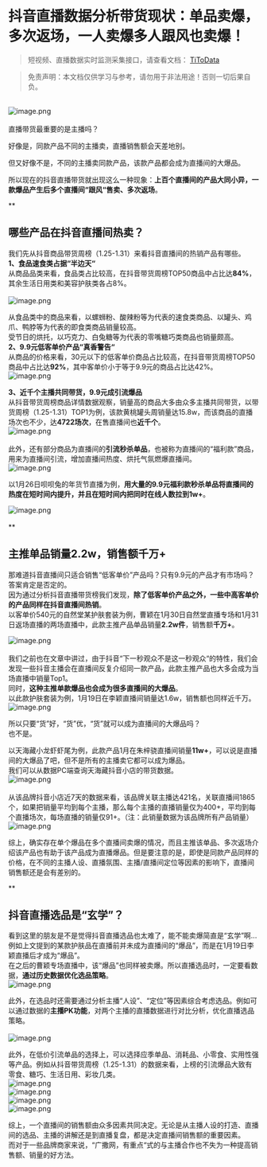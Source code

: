# 抖音直播数据分析带货现状：单品卖爆，多次返场，一人卖爆多人跟风也卖爆！

> 短视频、直播数据实时监测采集接口，请查看文档： [TiToData](https://www.titodata.com?from=douyinarticle)

> 免责声明：本文档仅供学习与参考，请勿用于非法用途！否则一切后果自负。


<br />![image.png](https://cdn.nlark.com/yuque/0/2021/png/97322/1613952523054-643b015c-051d-4bc3-8af1-ca89389f93e8.png#align=left&display=inline&height=304&margin=%5Bobject%20Object%5D&name=image.png&originHeight=608&originWidth=1080&size=1063406&status=done&style=none&width=540)<br />
<br />直播带货最重要的是主播吗？

好像是，同款产品不同的主播卖，直播销售额会天差地别。

但又好像不是，不同的主播卖同款产品，该款产品都会成为直播间的大爆品。

所以现在的抖音直播带货就出现这么一种现象：**上百个直播间的产品大同小异，一款爆品产生后多个直播间“跟风“售卖、多次返场**。

**
<a name="sJQIn"></a>
## 哪些产品在抖音直播间热卖？
我们先从抖音商品带货周榜（1.25-1.31）来看抖音直播间的热销产品有哪些。<br />**1、食品速食类占据“半边天“**<br />从商品品类来看，食品类占比较高，在抖音带货周榜TOP50商品中占比达**84%**，其余生活日用类和美容护肤类各占8%。<br />
<br />![image.png](https://cdn.nlark.com/yuque/0/2021/png/97322/1613952640595-9f020bee-63fe-4067-9d3b-2209d9652693.png#align=left&display=inline&height=264&margin=%5Bobject%20Object%5D&name=image.png&originHeight=527&originWidth=1080&size=265423&status=done&style=none&width=540)

从食品类中的商品来看，以螺蛳粉、酸辣粉等为代表的速食类商品、以罐头、鸡爪、鸭脖等为代表的即食类商品销量较高。<br />受节日的烘托，以巧克力、白兔糖等为代表的零嘴糖巧类商品也销量颇高。<br />**2、9.9元低客单价产品“真香警告“**<br />从商品的价格来看，30元以下的低客单价商品占比较高，在抖音带货周榜TOP50商品中占比达**92%**，其中客单价小于等于9.9元的商品占比达42%。<br />![image.png](https://cdn.nlark.com/yuque/0/2021/png/97322/1613952647311-d5ec2f69-940c-44e2-9c8b-4cd26644845d.png#align=left&display=inline&height=264&margin=%5Bobject%20Object%5D&name=image.png&originHeight=527&originWidth=1080&size=293828&status=done&style=none&width=540)

**3、近千个主播共同带货，9.9元成引流爆品**<br />从抖音带货周榜商品详情数据观察，销量高的商品大多由众多主播共同带货，以带货周榜（1.25-1.31）TOP1为例，该款黄桃罐头周销量达15.8w，而该商品的直播场次也不少，达**4722场次**，在售直播间也**近千个**。<br />![image.png](https://cdn.nlark.com/yuque/0/2021/png/97322/1613952654209-57782d3d-602f-4e4c-b7e5-f47cad56b79d.png#align=left&display=inline&height=266&margin=%5Bobject%20Object%5D&name=image.png&originHeight=532&originWidth=1080&size=284106&status=done&style=none&width=540)<br />
<br />此外，还有部分商品为直播间的**引流秒杀单品**，也被称为直播间的“福利款”商品，用来为直播间引流，增加直播间热度、烘托气氛燃爆直播间。<br />![image.png](https://cdn.nlark.com/yuque/0/2021/png/97322/1613952660692-e4fc4abb-d966-4c69-94e6-9924bed7fd04.png#align=left&display=inline&height=263&margin=%5Bobject%20Object%5D&name=image.png&originHeight=526&originWidth=1080&size=270392&status=done&style=none&width=540)

以1月26日呗呗兔的年货节直播为例，**用大量的9.9元福利款秒杀单品将直播间的热度在短时间内提升，并且在短时间内把同时在线人数拉到1w+**。

![image.png](https://cdn.nlark.com/yuque/0/2021/png/97322/1613952667588-9299f10c-26cb-4a89-8596-960fac929e1b.png#align=left&display=inline&height=260&margin=%5Bobject%20Object%5D&name=image.png&originHeight=520&originWidth=1080&size=307350&status=done&style=none&width=540)<br />
<br />**
<a name="bkUh6"></a>
## 主推单品销量2.2w，销售额千万+
那难道抖音直播间只适合销售“低客单价”产品吗？只有9.9元的产品才有市场吗？<br />答案肯定是否定的。<br />因为通过分析抖音直播带货榜我们发现，**除了低客单价产品之外，一些中高客单价的产品同样在抖音直播间热销**。<br />以客单价540元的自然堂某护肤套装为例，曹颖在1月30日自然堂直播专场和1月31日返场直播的两场直播中，此款主推产品单品销量**2.2w件**，销售额**千万+**。

![image.png](https://cdn.nlark.com/yuque/0/2021/png/97322/1613952676490-b2abc12a-8832-4eae-a021-5e4d005c3efc.png#align=left&display=inline&height=263&margin=%5Bobject%20Object%5D&name=image.png&originHeight=526&originWidth=1080&size=258505&status=done&style=none&width=540)<br />
<br />我们之前也在文章中讲过，由于抖音“下一秒观众不是这一秒观众“的特性，我们会发现一些抖音主播会在直播间反复介绍同一款产品，此款主推产品也大多会成为当场直播中销量Top1。<br />同时，**这种主推单款爆品也会成为很多直播间的大爆品**。<br />以此款护肤套装为例，1月19日在李颖直播间销量达1.6w，销售额也同样近千万。<br />![image.png](https://cdn.nlark.com/yuque/0/2021/png/97322/1613952686305-da8cdc37-affc-4e30-ac1a-3945fc620ca8.png#align=left&display=inline&height=259&margin=%5Bobject%20Object%5D&name=image.png&originHeight=518&originWidth=1080&size=273602&status=done&style=none&width=540)

所以只要“货”好，“货”优，“货”就可以成为直播间的大爆品吗？<br />也不是。

以天海藏小龙虾虾尾为例，此款产品1月在朱梓骁直播间销量**11w+**，可以说是直播间的大爆品了吧，但不是所有的主播卖它都可以成为爆品。<br />我们可以从数据PC端查询天海藏抖音小店的带货数据。<br />![image.png](https://cdn.nlark.com/yuque/0/2021/png/97322/1613952708443-d455a02a-4a53-42d5-9e6e-0c56259c4b97.png#align=left&display=inline&height=255&margin=%5Bobject%20Object%5D&name=image.png&originHeight=510&originWidth=1080&size=130574&status=done&style=none&width=540)<br />
<br />从该品牌抖音小店近7天的数据来看，该品牌关联主播达421名，关联直播间1865个，如果把销量平均到每个主播，那么每个主播的直播销量仅为400+，平均到每个直播场次，每场直播的销量仅91+。（注：此销量数据为该品牌所有产品销量）<br />![image.png](https://cdn.nlark.com/yuque/0/2021/png/97322/1613952719240-2213dc35-0a3a-4ac2-a9e2-22003604214e.png#align=left&display=inline&height=257&margin=%5Bobject%20Object%5D&name=image.png&originHeight=514&originWidth=1080&size=222883&status=done&style=none&width=540)

综上，确实存在单个爆品在多个直播间卖爆的情况，而且主推该单品、多次返场介绍该产品也有助于该产品成为直播爆品。但是要注意的是，即使是同款产品同样的价格，在不同的主播人设、直播氛围、主播/直播间定位等因素的影响下，直播间销售额还是会有差别的。

**
<a name="jQIfT"></a>
## 抖音直播选品是“玄学”？
看到这里的朋友是不是觉得抖音直播选品也太难了，能不能卖爆简直是“玄学”啊...<br />例如上文提到的某款护肤品在直播前并未成为直播间的“爆品”，而是在1月19日李颖直播后才成为“爆品”。<br />在之后的曹颖专场直播中，该“爆品”也同样被卖爆。所以直播选品时，一定要看数据，**通过历史数据优化选品策略**。<br />![image.png](https://cdn.nlark.com/yuque/0/2021/png/97322/1613952730820-4d39c2f0-73a0-47aa-a5ae-c2a98e186dbb.png#align=left&display=inline&height=260&margin=%5Bobject%20Object%5D&name=image.png&originHeight=519&originWidth=1080&size=219156&status=done&style=none&width=540)

此外，在选品时还需要通过分析主播“人设”、“定位”等因素综合考虑选品。例如可以通过数据的**主播PK功能**，对两个主播的直播数据进行对比分析，优化直播选品策略。<br />
<br />![image.png](https://cdn.nlark.com/yuque/0/2021/png/97322/1613952743987-06fe54ef-66af-430c-a41b-80e33f5f8f7a.png#align=left&display=inline&height=258&margin=%5Bobject%20Object%5D&name=image.png&originHeight=515&originWidth=1080&size=256489&status=done&style=none&width=540)

此外，在低价引流单品的选择上，可以选择应季单品、消耗品、小零食、实用性强等产品。例如从抖音带货周榜（1.25-1.31）的数据来看，上榜的引流爆品大致有零食、糖巧、生活日用、彩妆几类。<br />![image.png](https://cdn.nlark.com/yuque/0/2021/png/97322/1613952755320-31efeef7-c2ac-4f76-8fad-63c1affc63dd.png#align=left&display=inline&height=55&margin=%5Bobject%20Object%5D&name=image.png&originHeight=109&originWidth=1080&size=45510&status=done&style=none&width=540)<br />![image.png](https://cdn.nlark.com/yuque/0/2021/png/97322/1613952760302-e185d656-f6c1-4b09-afdf-89ef965603cb.png#align=left&display=inline&height=102&margin=%5Bobject%20Object%5D&name=image.png&originHeight=203&originWidth=1080&size=80482&status=done&style=none&width=540)<br />![image.png](https://cdn.nlark.com/yuque/0/2021/png/97322/1613952765087-b64fac2b-d6b7-41a1-84f6-3aacd2f2eecf.png#align=left&display=inline&height=52&margin=%5Bobject%20Object%5D&name=image.png&originHeight=104&originWidth=1080&size=36711&status=done&style=none&width=540)<br />![image.png](https://cdn.nlark.com/yuque/0/2021/png/97322/1613952770653-c139c96a-6f18-4298-844c-fe39180eb509.png#align=left&display=inline&height=48&margin=%5Bobject%20Object%5D&name=image.png&originHeight=95&originWidth=1080&size=26835&status=done&style=none&width=540)

综上，一个直播间的销售额由众多因素共同决定。无论是从主播人设的打造、直播间的选品、主播的讲解还是到直播复盘，都是决定直播间销售额的重要因素。<br />而对于一些品牌商家来说，“广撒网，有重点“式的与主播合作也不失为一种提高销售额、销量的好方法。
